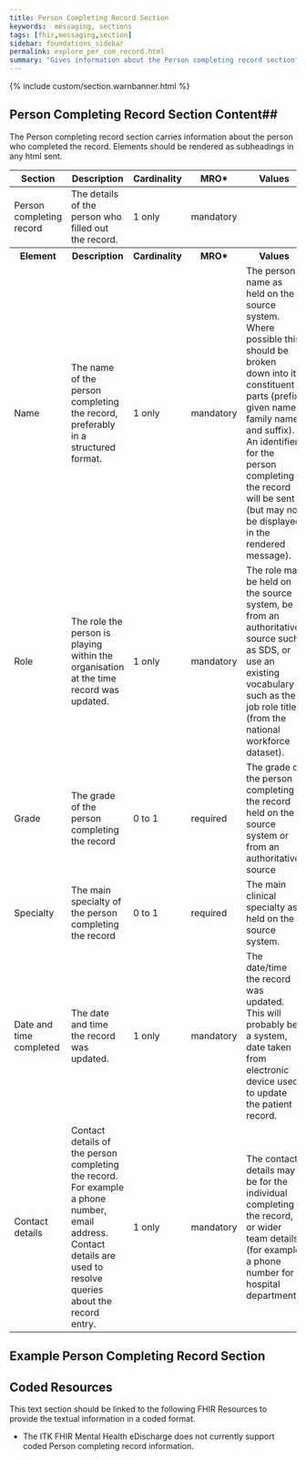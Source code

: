 ```yaml
---
title: Person Completing Record Section
keywords:  messaging, sections
tags: [fhir,messaging,section]
sidebar: foundations_sidebar
permalink: explore_per_com_record.html
summary: "Gives information about the Person completing record section"
---
```


{% include custom/section.warnbanner.html %}

## Person Completing Record Section Content##
The Person completing record section carries information about the person who completed the record. Elements should be rendered as subheadings in any html sent.

<table style="width:100%;max-width: 100%;">
	<thead>
		<tr>
			<th width="18%">Section</th>
			<th width="30%">Description</th>
			<th width="11%">Cardinality</th>
			<th width="11%">MRO*</th>
			<th width="30%">Values</th>
		</tr>
	</thead>
 <tbody>
  <tr>
   <td>Person completing record</td>
   <td>The details of the person who filled out the record.</td>
   <td>1 only</td>
   <td>mandatory</td>
   <td>&nbsp;</td>
  </tr>
		<tr>
			<th>Element</th>
			<th>Description</th>
			<th>Cardinality</th>
			<th>MRO*</th>
			<th>Values</th>
		</tr>
  <tr>
   <td>Name</td>
   <td>The name of the person completing the record, preferably in a structured format.</td>
   <td>1 only</td>
   <td>mandatory</td>
   <td>The person name as held on the source system. Where possible this should be broken down into its constituent parts (prefix, given name, family name, and suffix). An identifier for the person completing the record will be sent (but may not be displayed in the rendered message).</td>
  </tr>
  <tr>
   <td>Role</td>
   <td>The role the person is playing within the organisation at the time record was updated.</td>
   <td>1 only</td>
   <td>mandatory</td>
   <td>The role may be held on the source system, be from an authoritative source such as SDS, or use an existing vocabulary such as the job role title (from the national workforce dataset).</td>
  </tr>
  <tr>
   <td>Grade</td>
   <td>The grade of the person completing the record</td>
   <td>0 to 1</td>
   <td>required</td>
   <td>The grade of the person completing the record held on the source system or from an authoritative source</td>
  </tr>
  <tr>
   <td>Specialty</td>
   <td>The main specialty of the person completing the record</td>
   <td>0 to 1</td>
   <td>required</td>
   <td>The main clinical specialty as held on the source system.</td>
  </tr>
  <tr>
   <td>Date and time completed</td>
   <td>The date and time the record was updated.</td>
   <td>1 only</td>
   <td>mandatory</td>
   <td>The date/time the record was updated. This will probably be a system, date taken from electronic device used to update the patient record.</td>
  </tr>
  <tr>
   <td>Contact details</td>
   <td>Contact details of the person completing the record. For example a phone number, email address. Contact details are used to resolve queries about the record entry.</td>
   <td>1 only</td>
   <td>mandatory</td>
   <td>The contact details may be for the individual completing the record, or wider team details (for example a phone number for a hospital department).</td>
  </tr>
 </tbody>
</table>


## Example Person Completing Record Section ##

<script src="https://gist.github.com/IOPS-DEV/3177b4722021ab733f10081bfdcb933f.js"></script>

## Coded Resources ##

This text section should be linked to the following FHIR Resources to provide the textual information in a coded format.

- The ITK FHIR Mental Health eDischarge does not currently support coded Person completing record information.






